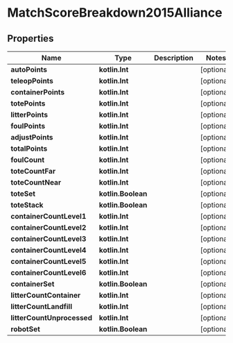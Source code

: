 
# MatchScoreBreakdown2015Alliance

## Properties

| Name                       | Type               | Description | Notes      |
| -------------------------- | ------------------ | ----------- | ---------- |
| **autoPoints**             | **kotlin.Int**     |             | [optional] |
| **teleopPoints**           | **kotlin.Int**     |             | [optional] |
| **containerPoints**        | **kotlin.Int**     |             | [optional] |
| **totePoints**             | **kotlin.Int**     |             | [optional] |
| **litterPoints**           | **kotlin.Int**     |             | [optional] |
| **foulPoints**             | **kotlin.Int**     |             | [optional] |
| **adjustPoints**           | **kotlin.Int**     |             | [optional] |
| **totalPoints**            | **kotlin.Int**     |             | [optional] |
| **foulCount**              | **kotlin.Int**     |             | [optional] |
| **toteCountFar**           | **kotlin.Int**     |             | [optional] |
| **toteCountNear**          | **kotlin.Int**     |             | [optional] |
| **toteSet**                | **kotlin.Boolean** |             | [optional] |
| **toteStack**              | **kotlin.Boolean** |             | [optional] |
| **containerCountLevel1**   | **kotlin.Int**     |             | [optional] |
| **containerCountLevel2**   | **kotlin.Int**     |             | [optional] |
| **containerCountLevel3**   | **kotlin.Int**     |             | [optional] |
| **containerCountLevel4**   | **kotlin.Int**     |             | [optional] |
| **containerCountLevel5**   | **kotlin.Int**     |             | [optional] |
| **containerCountLevel6**   | **kotlin.Int**     |             | [optional] |
| **containerSet**           | **kotlin.Boolean** |             | [optional] |
| **litterCountContainer**   | **kotlin.Int**     |             | [optional] |
| **litterCountLandfill**    | **kotlin.Int**     |             | [optional] |
| **litterCountUnprocessed** | **kotlin.Int**     |             | [optional] |
| **robotSet**               | **kotlin.Boolean** |             | [optional] |
